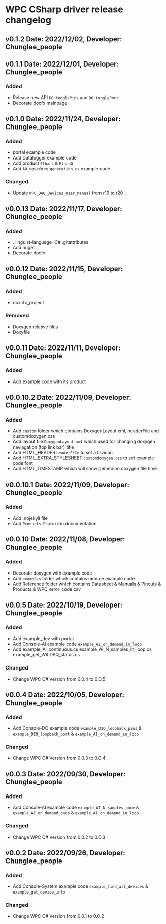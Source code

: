 WPC CSharp driver release changelog
===================================


v0.1.2 Date: 2022/12/02, Developer: Chunglee_people 
---------------------------------------------------- 


v0.1.1 Date: 2022/12/01, Developer: Chunglee_people 
---------------------------------------------------- 

### Added
- Release new API `DO_togglePins` and `DO_togglePort`
- Decorate docfx mainpage

v0.1.0 Date: 2022/11/24, Developer: Chunglee_people 
---------------------------------------------------- 

### Added
- portal example code
- Add Datalogger example code
- Add product `EthanL` & `EthanO` 
- Add `AO_waveform_generation.cs` example code

### Changed
- Update `WPC_DAQ_Devices_User_Manual` from r19 to r20

v0.0.13 Date: 2022/11/17, Developer: Chunglee_people 
---------------------------------------------------- 

### Added
- *.* linguist-language=C# .gitattributes
- Add nuget 
- Decorate docfx

v0.0.12 Date: 2022/11/15, Developer: Chunglee_people 
---------------------------------------------------- 

### Added
- doxcfx_project

### Removed
- Doxygen relative files
- Doxyfile

v0.0.11 Date: 2022/11/11, Developer: Chunglee_people
------------------------------------------------------

### Added
- Add example code with its product

 
v0.0.10.2 Date: 2022/11/09, Developer: Chunglee_people
------------------------------------------------------

### Added
- Add `custom` folder which contains DoxygenLayout.xml, headerFile and customdoxygen.css 
- Add layout file `DoxygenLayout.xml` which used for changing doxygen naviagation (top link bar) title
- Add HTML_HEADER `headerFile` to set a favicon
- Add HTML_EXTRA_STYLESHEET `customdoxygen.css` to set example code font
- Add HTML_TIMESTAMP which will show generaion doxygen file time
 
v0.0.10.1 Date: 2022/11/09, Developer: Chunglee_people
------------------------------------------------------

### Added
- Add .nojekyll file
- Add `Products Feature` in documentation

v0.0.10 Date: 2022/11/08, Developer: Chunglee_people
----------------------------------------------------

### Added
- Decorate doxygen with example code
- Add `examples` folder which contains module example code
- Add Reference folder which contains Datasheet & Manuals & Pinouts & Products & WPC_error_code.csv

v0.0.5 Date: 2022/10/19, Developer: Chunglee_people
----------------------------------------------------

### Added
- Add example_dev with portal
- Add Console-AI example code `example_AI_on_demand_in_loop`
- Add example_AI_continuous.cs example_AI_N_samples_in_loop.cs example_get_WifiDAQ_status.cs

### Changed
- Change WPC C# Version from 0.0.4 to 0.0.5

v0.0.4 Date: 2022/10/05, Developer: Chunglee_people
----------------------------------------------------

### Added
- Add Console-DO example code `example_DIO_loopback_pins` & `example_DIO_loopback_port` 
& `example_AI_on_demand_in_loop`

### Changed
- Change WPC C# Version from 0.0.3 to 0.0.4


v0.0.3 Date: 2022/09/30, Developer: Chunglee_people
----------------------------------------------------

### Added
- Add Console-AI example code `example_AI_N_samples_once` & `example_AI_on_demand_once` 
& `example_AI_on_demand_in_loop`

### Changed
- Change WPC C# Version from 0.0.2 to 0.0.3

v0.0.2 Date: 2022/09/26, Developer: Chunglee_people
---------------------------------------------------


### Added
- Add Console-System example code `example_find_all_devices` & `example_get_device_info`

### Changed
- Change WPC C# Version from 0.0.1 to 0.0.2